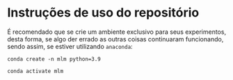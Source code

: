 # Instruções de uso do repositório

É recomendado que se crie um ambiente exclusivo para seus experimentos, desta forma, se algo der errado as outras 
coisas continuaram funcionando, sendo assim, se estiver utilizando `anaconda`:

`conda create -n mlm python=3.9`

`conda activate mlm`

### 